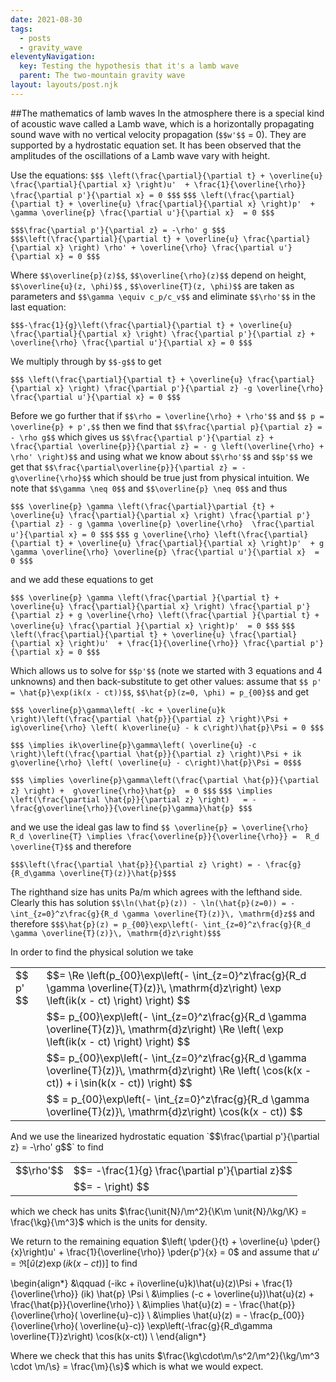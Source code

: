 ```yaml
---
date: 2021-08-30
tags:
  - posts
  - gravity_wave
eleventyNavigation:
  key: Testing the hypothesis that it's a lamb wave
  parent: The two-mountain gravity wave
layout: layouts/post.njk
---
```



##The mathematics of lamb waves
In the atmosphere there is a special kind of acoustic wave called a Lamb wave, which is a horizontally propagating sound wave 
with no vertical velocity propagation (`$$w'$$` = 0). They are supported by a hydrostatic equation set. It has been observed that the amplitudes of the oscillations of a Lamb wave vary with height.

Use the equations: 
`$$$ \left(\frac{\partial}{\partial t} + \overline{u} \frac{\partial}{\partial x} \right)u'  + \frac{1}{\overline{\rho}} \frac{\partial p'}{\partial x} = 0 $$$`
`$$$ \left(\frac{\partial}{\partial t} + \overline{u} \frac{\partial}{\partial x} \right)p'  + \gamma \overline{p} \frac{\partial u'}{\partial x}  = 0 $$$`

`$$$\frac{\partial p'}{\partial z} = -\rho' g $$$`
`$$$\left(\frac{\partial}{\partial t} + \overline{u} \frac{\partial}{\partial x} \right) \rho' + \overline{\rho} \frac{\partial u'}{\partial x} = 0 $$$` 


Where `$$\overline{p}(z)$$`,  `$$\overline{\rho}(z)$$` depend on height, `$$\overline{u}(z, \phi)$$` , `$$\overline{T}(z, \phi)$$` are taken as parameters and `$$\gamma \equiv c_p/c_v$$`
and eliminate `$$\rho'$$` in the last equation:

`$$$-\frac{1}{g}\left(\frac{\partial}{\partial t} + \overline{u} \frac{\partial}{\partial x} \right) \frac{\partial p'}{\partial z} + \overline{\rho} \frac{\partial u'}{\partial x} = 0 $$$`

We multiply through by `$$-g$$` to get 


`$$$ \left(\frac{\partial}{\partial t} + \overline{u} \frac{\partial}{\partial x} \right) \frac{\partial p'}{\partial z} -g \overline{\rho} \frac{\partial u'}{\partial x} = 0 $$$`

Before we go further that if `$$\rho = \overline{\rho} + \rho'$$` and `$$ p = \overline{p} + p',$$` then we find that `$$\frac{\partial p}{\partial z} = - \rho g$$` which gives us `$$\frac{\partial p'}{\partial z} + \frac{\partial \overline{p}}{\partial z} = - g \left(\overline{\rho} + \rho' \right)$$` and using what we know 
about `$$\rho'$$` and `$$p'$$` we get that `$$\frac{\partial\overline{p}}{\partial z} = -g\overline{\rho}$$` which should be true just from physical intuition. We note that `$$\gamma \neq 0$$` and `$$\overline{p} \neq 0$$` and thus

`$$$ \overline{p} \gamma \left(\frac{\partial}\partial {t} + \overline{u} \frac{\partial}{\partial x} \right) \frac{\partial p'}{\partial z} - g \gamma \overline{p} \overline{\rho}  \frac{\partial u'}{\partial x} = 0 $$$`
`$$$ g \overline{\rho} \left(\frac{\partial}{\partial t} + \overline{u} \frac{\partial}{\partial x} \right)p'  + g \gamma \overline{\rho} \overline{p} \frac{\partial u'}{\partial x}  = 0 $$$`

and we add these equations to get 


`$$$ \overline{p} \gamma \left(\frac{\partial }{\partial t} + \overline{u} \frac{\partial}{\partial x} \right) \frac{\partial p'}{\partial z} + g \overline{\rho} \left(\frac{\partial }{\partial t} + \overline{u} \frac{\partial }{\partial x} \right)p'  = 0 $$$`
`$$$ \left(\frac{\partial}{\partial t} + \overline{u} \frac{\partial}{\partial x} \right)u'  + \frac{1}{\overline{\rho}} \frac{\partial p'}{\partial x} = 0 $$$`


Which allows us to solve for `$$p'$$` (note we started with 3 equations and 4 unknowns) and then back-substitute to get other values: assume that `$$ p' = \hat{p}\exp(ik(x - ct))$$`, `$$\hat{p}(z=0, \phi) = p_{00}$$` and get


`$$$ \overline{p}\gamma\left( -kc + \overline{u}k \right)\left(\frac{\partial \hat{p}}{\partial z} \right)\Psi + ig\overline{\rho} \left( k\overline{u} - k c\right)\hat{p}\Psi = 0 $$$`

`$$$ \implies ik\overline{p}\gamma\left( \overline{u} -c \right)\left(\frac{\partial \hat{p}}{\partial z} \right)\Psi + ik g\overline{\rho} \left( \overline{u} - c\right)\hat{p}\Psi = 0$$$`

`$$$ \implies \overline{p}\gamma\left(\frac{\partial \hat{p}}{\partial z} \right) +  g\overline{\rho}\hat{p}  = 0 $$$`
`$$$ \implies \left(\frac{\partial \hat{p}}{\partial z} \right)   = -\frac{g\overline{\rho}}{\overline{p}\gamma}\hat{p} $$$`


and we use the ideal gas law to find `$$ \overline{p} = \overline{\rho} R_d \overline{T} \implies \frac{\overline{p}}{\overline{\rho}} =  R_d \overline{T}$$` and therefore

`$$$\left(\frac{\partial \hat{p}}{\partial z} \right) = - \frac{g}{R_d\gamma \overline{T}(z)}\hat{p}$$$`

The righthand size has units Pa/m which agrees with the lefthand side. Clearly this has solution `$$\ln(\hat{p}(z)) - \ln(\hat{p}(z=0)) = - \int_{z=0}^z\frac{g}{R_d \gamma \overline{T}(z)}\, \mathrm{d}z$$` and therefore
`$$$\hat{p}(z) = p_{00}\exp\left(- \int_{z=0}^z\frac{g}{R_d \gamma \overline{T}(z)}\, \mathrm{d}z\right)$$$`

In order to find the physical solution we take

<table class="eqn">
  <tr>
    <td> $$ p' $$ </td> <td>  $$= \Re \left(p_{00}\exp\left(- \int_{z=0}^z\frac{g}{R_d \gamma \overline{T}(z)}\, \mathrm{d}z\right) \exp \left(ik(x - ct) \right)  \right) $$</td>
  </tr>
  <tr>
    <td></td> <td>   $$= p_{00}\exp\left(- \int_{z=0}^z\frac{g}{R_d \gamma \overline{T}(z)}\, \mathrm{d}z\right) \Re \left( \exp \left(ik(x - ct) \right)  \right) $$</td>
  </tr>
  <tr>
    <td></td><td>     $$= p_{00}\exp\left(- \int_{z=0}^z\frac{g}{R_d \gamma \overline{T}(z)}\, \mathrm{d}z\right) \Re \left( \cos(k(x - ct)) + i \sin(k(x - ct)) \right) $$</td>
  </tr>
  <tr>
    <td></td><td>      $$ = p_{00}\exp\left(- \int_{z=0}^z\frac{g}{R_d \gamma \overline{T}(z)}\, \mathrm{d}z\right) \cos(k(x - ct)) $$</td>
  </tr>
</table>
And we use the linearized hydrostatic equation `$$\frac{\partial p'}{\partial z} = -\rho' g$$` to find

<table class="eqn">
  <tr>
    <td>$$\rho'$$ </td> <td> $$= -\frac{1}{g} \frac{\partial p'}{\partial z}$$ </td>
  </tr>
  <tr>
    <td></td> <td> $$= - \right) $$ </td>
  </tr>
</table>

which we check has units $\frac{\unit{N}/\m^2}{\K\m \unit{N}/\kg/\K} = \frac{\kg}{\m^3}$ which is the units for density. 

We return to the remaining equation $\left(
\pder{}{t} + \overline{u} \pder{}{x}\right)u' + \frac{1}{\overline{\rho}} \pder{p'}{x} = 0$ and assume that $u' = \Re \left[\hat{u}(z) \exp(ik(x-ct)) \right]$ to find

\begin{align*}
   &\qquad (-ikc + i\overline{u}k)\hat{u}(z)\Psi + \frac{1}{\overline{\rho}} (ik) \hat{p} \Psi \\
   &\implies (-c + \overline{u})\hat{u}(z) + \frac{\hat{p}}{\overline{\rho}}   \\
    &\implies \hat{u}(z)  = - \frac{\hat{p}}{\overline{\rho}( \overline{u}-c)}   \\
    &\implies \hat{u}(z)  = - \frac{p_{00}}{\overline{\rho}( \overline{u}-c)} \exp\left(-\frac{g}{R_d\gamma \overline{T}}z\right) \cos(k(x-ct)) \\
\end{align*}

Where we check that this has units $\frac{\kg\cdot\m/\s^2/\m^2}{\kg/\m^3 \cdot \m/\s} = \frac{\m}{\s}$ which is what we would expect.

